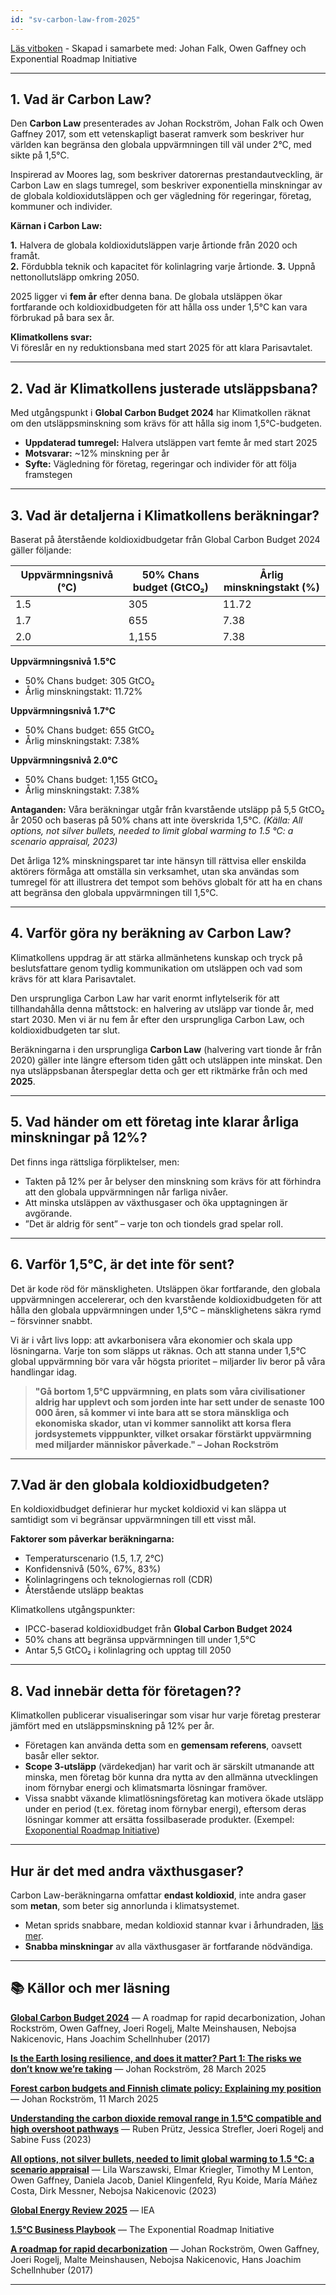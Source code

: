 ```yaml
---
id: "sv-carbon-law-from-2025"
---
```


[Läs vitboken](/reports/2025-06-19_ApplyingCarbonLawFrom2025.pdf) - Skapad i samarbete med: Johan Falk, Owen Gaffney och Exponential Roadmap Initiative

---

## 1. Vad är Carbon Law?
 
Den **Carbon Law** presenterades av Johan Rockström, Johan Falk och Owen Gaffney 2017, som ett vetenskapligt baserat ramverk som beskriver hur världen kan begränsa den globala uppvärmningen till väl under 2°C, med sikte på 1,5°C.

Inspirerad av Moores lag, som beskriver datorernas prestandautveckling, är Carbon Law en slags tumregel, som beskriver exponentiella minskningar av de globala koldioxidutsläppen och ger vägledning för regeringar, företag, kommuner och individer.

**Kärnan i Carbon Law:**

**1.** Halvera de globala koldioxidutsläppen varje årtionde från 2020 och framåt.  
**2.** Fördubbla teknik och kapacitet för kolinlagring varje årtionde. 
**3.** Uppnå nettonollutsläpp omkring 2050.   

2025 ligger vi **fem år** efter denna bana. De globala utsläppen ökar fortfarande och koldioxidbudgeten för att hålla oss under 1,5°C kan vara förbrukad på bara sex år.

**Klimatkollens svar:**  
Vi föreslår en ny reduktionsbana med start 2025 för att klara Parisavtalet.

---

## 2. Vad är Klimatkollens justerade utsläppsbana?

Med utgångspunkt i **Global Carbon Budget 2024** har Klimatkollen räknat om den utsläppsminskning som krävs för att hålla sig inom 1,5°C-budgeten.

- **Uppdaterad tumregel:** Halvera utsläppen vart femte år med start 2025  
- **Motsvarar:** ~12% minskning per år 
- **Syfte:** Vägledning för företag, regeringar och individer för att följa framstegen

---

## 3. Vad är detaljerna i Klimatkollens beräkningar?

Baserat på återstående koldioxidbudgetar från Global Carbon Budget 2024 gäller följande:

| Uppvärmningsnivå (°C) | 50% Chans budget (GtCO₂) | Årlig minskningstakt  (%) |
|--------------------|---------------------------|----------------------------|
| 1.5                | 305                       | 11.72                      |
| 1.7                | 655                       | 7.38                       |
| 2.0                | 1,155                     | 7.38                       |

**Uppvärmningsnivå 1.5°C**
- 50% Chans budget: 305 GtCO₂
- Årlig minskningstakt: 11.72%

**Uppvärmningsnivå 1.7°C**
- 50% Chans budget: 655 GtCO₂
- Årlig minskningstakt: 7.38%

**Uppvärmningsnivå 2.0°C**
- 50% Chans budget: 1,155 GtCO₂
- Årlig minskningstakt: 7.38%


**Antaganden:**
Våra beräkningar utgår från kvarstående utsläpp på 5,5 GtCO₂ år 2050 och baseras på 50% chans att inte överskrida 1,5°C. *(Källa: All options, not silver bullets, needed to limit global warming to 1.5 °C: a scenario appraisal, 2023)*

Det årliga 12% minskningsparet tar inte hänsyn till rättvisa eller enskilda aktörers förmåga att omställa sin verksamhet, utan ska användas som tumregel för att illustrera det tempot som behövs globalt för att ha en chans att begränsa den globala uppvärmningen till 1,5°C.

---

## 4. Varför göra ny beräkning av Carbon Law?

Klimatkollens uppdrag är att stärka allmänhetens kunskap och tryck på beslutsfattare genom tydlig kommunikation om utsläppen och vad som krävs för att klara Parisavtalet.

Den ursprungliga Carbon Law har varit enormt inflytelserik för att tillhandahålla denna måttstock: en halvering av utsläpp var tionde år, med start 2030. Men vi är nu fem år efter den ursprungliga Carbon Law, och koldioxidbudgeten tar slut.

Beräkningarna i den ursprungliga **Carbon Law** (halvering vart tionde år från 2020) gäller inte längre eftersom tiden gått och utsläppen inte minskat. Den nya utsläppsbanan återspeglar detta och ger ett riktmärke från och med **2025**.

---

## 5. Vad händer om ett företag inte klarar årliga minskningar på 12%?

Det finns inga rättsliga förpliktelser, men:

- Takten på 12% per år belyser den minskning som krävs för att förhindra att den globala uppvärmningen når farliga nivåer.
- Att minska utsläppen av växthusgaser och öka upptagningen är avgörande.
- ”Det är aldrig för sent” – varje ton och tiondels grad spelar roll.

---

## 6. Varför 1,5°C, är det inte för sent?

Det är kode röd för mänskligheten. Utsläppen ökar fortfarande, den globala uppvärmningen accelererar, och den kvarstående koldioxidbudgeten för att hålla den globala uppvärmningen under 1,5°C – mänsklighetens säkra rymd – försvinner snabbt.

Vi är i vårt livs lopp: att avkarbonisera våra ekonomier och skala upp lösningarna. Varje ton som släpps ut räknas. Och att stanna under 1,5°C global uppvärmning bör vara vår högsta prioritet – miljarder liv beror på våra handlingar idag.

> **"Gå bortom 1,5°C uppvärmning, en plats som våra civilisationer aldrig har upplevt och som jorden inte har sett under de senaste 100 000 åren, så kommer vi inte bara att se stora mänskliga och ekonomiska skador, utan vi kommer sannolikt att korsa flera jordsystemets vipppunkter, vilket orsakar förstärkt uppvärmning med miljarder människor påverkade." – Johan Rockström**

---

## 7.Vad är den globala koldioxidbudgeten?

En koldioxidbudget definierar hur mycket koldioxid vi kan släppa ut samtidigt som vi begränsar uppvärmningen till ett visst mål.

**Faktorer som påverkar beräkningarna:**
- Temperaturscenario (1.5, 1.7, 2°C)  
- Konfidensnivå (50%, 67%, 83%)  
- Kolinlagringens och teknologiernas roll (CDR)
- Återstående utsläpp beaktas

Klimatkollens utgångspunkter:
- IPCC-baserad koldioxidbudget från **Global Carbon Budget 2024**  
- 50% chans att begränsa uppvärmningen till under 1,5°C  
- Antar 5,5 GtCO₂ i kolinlagring och upptag till 2050 

---

## 8. Vad innebär detta för företagen??

Klimatkollen publicerar visualiseringar som visar hur varje företag presterar jämfört med en utsläppsminskning på 12% per år.

- Företagen kan använda detta som en **gemensam referens**, oavsett basår eller sektor. 
- **Scope 3-utsläpp** (värdekedjan) har varit och är särskilt utmanande att minska, men företag bör kunna dra nytta av den allmänna utvecklingen inom förnybar energi och klimatsmarta lösningar framöver.  
- Vissa snabbt växande klimatlösningsföretag kan motivera ökade utsläpp under en period (t.ex. företag inom förnybar energi), eftersom deras lösningar kommer att ersätta fossilbaserade produkter. (Exempel: [Exoponential Roadmap Initiative](https://exponentialroadmap.org/climate-solutions-framework/))

---

## Hur är det med andra växthusgaser?

Carbon Law-beräkningarna omfattar **endast koldioxid**, inte andra gaser som **metan**, som beter sig annorlunda i klimatsystemet.

- Metan sprids snabbare, medan koldioxid stannar kvar i århundraden, [läs mer](https://www.ipcc.ch/report/ar6/wg1/downloads/faqs/IPCC_AR6_WGI_FAQ_Chapter_05.pdf).
- **Snabba minskningar** av alla växthusgaser är fortfarande nödvändiga.

---

## 📚 Källor och mer läsning

**[Global Carbon Budget 2024](https://essd.copernicus.org/articles/17/965/2025/essd-17-965-2025.pdf)** — A roadmap for rapid decarbonization, Johan Rockström, Owen Gaffney, Joeri Rogelj, Malte Meinshausen, Nebojsa Nakicenovic, Hans Joachim Schellnhuber (2017)

**[Is the Earth losing resilience, and does it matter? Part 1: The risks we don’t know we’re taking](https://www.linkedin.com/pulse/earth-losing-resilience-does-matter-part-3-what-all-mean-rockstr%C3%B6m-rukge/)** — Johan Rockström, 28 March 2025

**[Forest carbon budgets and Finnish climate policy: Explaining my position](https://www.linkedin.com/pulse/forest-carbon-budgets-finnish-climate-policy-my-johan-rockström-smize)** — Johan Rockström, 11 March 2025

**[Understanding the carbon dioxide removal range in 1.5°C compatible and high overshoot pathways](https://iopscience.iop.org/article/10.1088/2515-7620/accdba)** — Ruben Prütz, Jessica Strefler, Joeri Rogelj and Sabine Fuss (2023)

**[All options, not silver bullets, needed to limit global warming to 1.5 °C: a scenario appraisal](https://iopscience.iop.org/article/10.1088/1748-9326/abfeec)** — Lila Warszawski, Elmar Kriegler, Timothy M Lenton, Owen Gaffney, Daniela Jacob, Daniel Klingenfeld, Ryu Koide, María Máñez Costa, Dirk Messner, Nebojsa Nakicenovic (2023)

**[Global Energy Review 2025](https://www.iea.org/reports/global-energy-review-2025/co2-emissions)** — IEA

**[1.5°C Business Playbook](https://exponentialroadmap.org/wp-content/uploads/2022/09/1.5C-business-playbook-v2.0.pdf)** — The Exponential Roadmap Initiative

**[A roadmap for rapid decarbonization](https://www.science.org/doi/10.1126/science.aah3443)** — Johan Rockström, Owen Gaffney, Joeri Rogelj, Malte Meinshausen, Nebojsa Nakicenovic, Hans Joachim Schellnhuber (2017)

---
